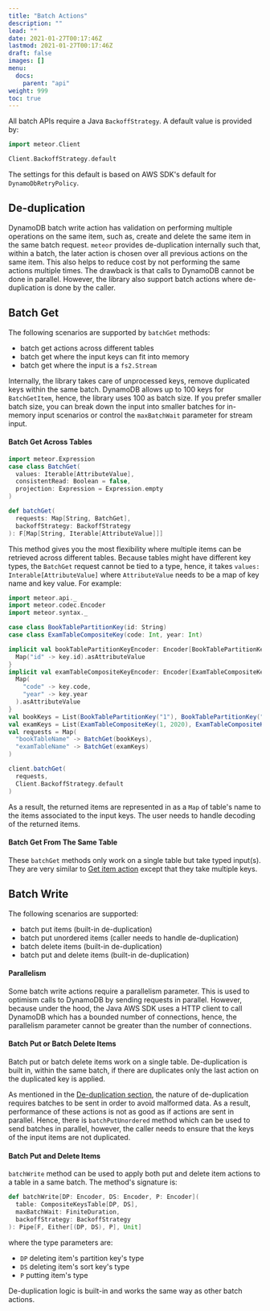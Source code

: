 ```yaml
---
title: "Batch Actions"
description: ""
lead: ""
date: 2021-01-27T00:17:46Z
lastmod: 2021-01-27T00:17:46Z
draft: false
images: []
menu: 
  docs:
    parent: "api"
weight: 999
toc: true
---
```


All batch APIs require a Java `BackoffStrategy`. A default value is provided by:

```scala
import meteor.Client

Client.BackoffStrategy.default
```

The settings for this default is based on AWS SDK's default for `DynamoDbRetryPolicy`.

## De-duplication

DynamoDB batch write action has validation on performing multiple operations on the same item, such 
as, create and delete the same item in the same batch request. `meteor` provides de-duplication 
internally such that, within a batch, the later action is chosen over all previous actions on the 
same item. This also helps to reduce cost by not performing the same actions multiple times. The 
drawback is that calls to DynamoDB cannot be done in parallel. However, the library also support
batch actions where de-duplication is done by the caller.

## Batch Get

The following scenarios are supported by `batchGet` methods:

- batch get actions across different tables
- batch get where the input keys can fit into memory
- batch get where the input is a `fs2.Stream`

Internally, the library takes care of unprocessed keys, remove duplicated keys within the same 
batch. DynamoDB allows up to 100 keys for `BatchGetItem`, hence, the library uses 100 as batch size.
If you prefer smaller batch size, you can break down the input into smaller batches for in-memory 
input scenarios or control the `maxBatchWait` parameter for stream input.

#### Batch Get Across Tables

```scala
import meteor.Expression
case class BatchGet(
  values: Iterable[AttributeValue],
  consistentRead: Boolean = false,
  projection: Expression = Expression.empty
)

def batchGet(
  requests: Map[String, BatchGet],
  backoffStrategy: BackoffStrategy
): F[Map[String, Iterable[AttributeValue]]]
```

This method gives you the most flexibility where multiple items can be retrieved across different 
tables. Because tables might have different key types, the `BatchGet` request cannot be tied to a 
type, hence, it takes `values: Interable[AttributeValue]` where `AttributeValue` needs to be a map
of key name and key value. For example:

```scala
import meteor.api._
import meteor.codec.Encoder
import meteor.syntax._

case class BookTablePartitionKey(id: String)
case class ExamTableCompositeKey(code: Int, year: Int)

implicit val bookTablePartitionKeyEncoder: Encoder[BookTablePartitionKey] = Encoder.instance { key =>
  Map("id" -> key.id).asAttributeValue
}
implicit val examTableCompositeKeyEncoder: Encoder[ExamTableCompositeKey] = Encoder.instance { key =>
  Map(
    "code" -> key.code,
    "year" -> key.year
  ).asAttributeValue
}
val bookKeys = List(BookTablePartitionKey("1"), BookTablePartitionKey("2")).map(_.asAttributeValue)
val examKeys = List(ExamTableCompositeKey(1, 2020), ExamTableCompositeKey(2, 2021)).map(_.asAttributeValue)
val requests = Map(
  "bookTableName" -> BatchGet(bookKeys),
  "examTableName" -> BatchGet(examKeys)
)

client.batchGet(
  requests,
  Client.BackoffStrategy.default
)
```
As a result, the returned items are represented in as a `Map` of table's name to the items 
associated to the input keys. The user needs to handle decoding of the returned items.

#### Batch Get From The Same Table

These `batchGet` methods only work on a single table but take typed input(s). They are very similar
to [Get item action](../itemactions#get) except that they take multiple keys.

## Batch Write

The following scenarios are supported:

- batch put items (built-in de-duplication)
- batch put unordered items (caller needs to handle de-duplication)
- batch delete items (built-in de-duplication)
- batch put and delete items (built-in de-duplication)

#### Parallelism

Some batch write actions require a parallelism parameter. This is used to optimism calls to 
DynamoDB by sending requests in parallel. However, because under the hood, the Java AWS SDK uses 
a HTTP client to call DynamoDB which has a bounded number of connections, hence, the parallelism 
parameter cannot be greater than the number of connections.

#### Batch Put or Batch Delete Items

Batch put or batch delete items work on a single table. De-duplication is built in, within the same 
batch, if there are duplicates only the last action on the duplicated key is applied.

As mentioned in the [De-duplication section](#de-duplication), the nature of de-duplication requires
batches to be sent in order to avoid malformed data. As a result, performance of these actions is 
not as good as if actions are sent in parallel. Hence, there is `batchPutUnordered` method which can
be used to send batches in parallel, however, the caller needs to ensure that the keys of the input
items are not duplicated.

#### Batch Put and Delete Items

`batchWrite` method can be used to apply both put and delete item actions to a table in a same 
batch. The method's signature is:

```scala
def batchWrite[DP: Encoder, DS: Encoder, P: Encoder](
  table: CompositeKeysTable[DP, DS],
  maxBatchWait: FiniteDuration,
  backoffStrategy: BackoffStrategy
): Pipe[F, Either[(DP, DS), P], Unit]
```

where the type parameters are:

- `DP` deleting item's partition key's type
- `DS` deleting item's sort key's type
- `P` putting item's type

De-duplication logic is built-in and works the same way as other batch actions.
